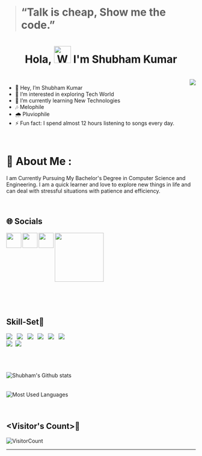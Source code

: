 > # “Talk is cheap, Show me the code.”
<h1 align="center"> Hola, <img src="https://raw.githubusercontent.com/nixin72/nixin72/master/wave.gif" 
         alt="Waving hand animated gif"
         height="45"
         width="45" /> I'm Shubham Kumar</h1>
<br>

<img align="Right" src="http://github-readme-streak-stats.herokuapp.com?user=shubhamk90&theme=dark&date_format=M%20j%5B%2C%20Y%5D&background=0A0015&fire=00B1DD&ring=00C0DD&currStreakLabel=00C6DD">

 
- 👋 Hey, I’m Shubham Kumar       
- 👀 I’m interested in exploring Tech World
- 🌱 I’m currently learning New Technologies
- 🎶 Melophile 
- 🌧️ Pluviophile
- ⚡ Fun fact: I spend almost 12 hours listening to songs every day.

 <br>
 
# 💫 About Me :
<p>I am Currently Pursuing My Bachelor's Degree in Computer Science and Engineering. I am a quick learner and love to explore new things in life and can deal with stressful situations with patience and efficiency.
</p>
<br>

 ## 🌐 Socials
 <a href="https://www.linkedin.com/in/shubham-kumar-902691202/"><img align="left" width="40px" src="https://cdn-icons-png.flaticon.com/512/174/174857.png" /></a>
<a href="mailto:sharmashubham52y@gmail.com"><img align="left" width="40px" src="https://cdn-icons-png.flaticon.com/512/281/281769.png" /></a>
 <a href="https://github.com/shubhamk90"><img width="130px" src="https://img.shields.io/badge/GitHub-100000?style=for-the-badge&logo=github&logoColor=white"></a>
 <a href="https://www.instagram.com/urs_.shubham/"><img align="left" width="40px" src="https://upload.wikimedia.org/wikipedia/commons/thumb/a/a5/Instagram_icon.png/1024px-Instagram_icon.png" /></a> 
 
<br>
<br>
<br>

 ## Skill-Set🚀
 <div>
 <img src="https://img.shields.io/badge/python%20-%2314354C.svg?&style=for-the-badge&logo=python&logoColor=white"> &nbsp;
 <img src="https://img.shields.io/badge/C%2B%2B-00599C?style=for-the-badge&logo=c%2B%2B&logoColor=white"> &nbsp;
 <img src="https://img.shields.io/badge/C-00599C?style=for-the-badge&logo=c&logoColor=white"> &nbsp;
 <img src="https://img.shields.io/badge/HTML5-E34F26?style=for-the-badge&logo=html5&logoColor=white"> &nbsp;
 <img src="https://img.shields.io/badge/CSS3-1572B6?style=for-the-badge&logo=css3&logoColor=white"> &nbsp;
 <img src="https://img.shields.io/badge/JavaScript-F7DF1E?style=for-the-badge&logo=javascript&logoColor=black">&nbsp;<br>
 <img src="https://img.shields.io/badge/git%20-%23F05033.svg?&style=for-the-badge&logo=git&logoColor=white"/>&nbsp;
 <img src="https://img.shields.io/badge/GitHub-100000?style=for-the-badge&logo=github&logoColor=white"> &nbsp;
 </div>

<br>
<br>
<br>

 ![Shubham's Github stats](https://github-readme-stats.vercel.app/api?username=shubhamk90&show_icons=true&theme=tokyonight) <br> <br> <br>
 ![Most Used Languages](https://github-readme-stats.vercel.app/api/top-langs/?username=shubhamk90&show_icons=true&theme=tokyonight)
  <br> <br>
 <br>
## <Visitor's Count>🤔	
 ![VisitorCount](https://profile-counter.glitch.me/shubhamk90/count.svg) 
 <hr>


